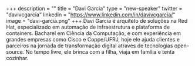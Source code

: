 +++
description = ""
title = "Davi Garcia"
type = "new-speaker"
twitter = "davivcgarcia"
linkedin = "https://www.linkedin.com/in/davivcgarcia/"
image = "davi-garcia.png"
+++
Davi Garcia é arquiteto de soluções na Red Hat, especializado em automação de infraestrutura e plataforma de containers. Bacharel em Ciência da Computação, e com experiência em grandes empresas como Cisco e Coppe/UFRJ, hoje ele ajuda clientes e parceiros na jornada de transformação digital através de tecnologias open-source. No tempo livre, ele brinca com a filha, viaja em família e tenta cozinhar.
